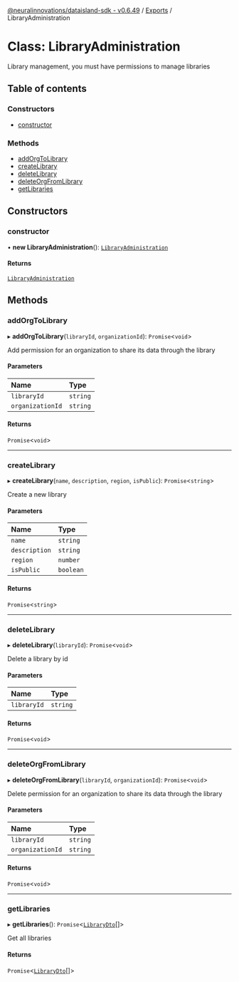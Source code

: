 [@neuralinnovations/dataisland-sdk - v0.6.49](../../README.md) / [Exports](../modules.md) / LibraryAdministration

# Class: LibraryAdministration

Library management, you must have permissions to manage libraries

## Table of contents

### Constructors

- [constructor](LibraryAdministration.md#constructor)

### Methods

- [addOrgToLibrary](LibraryAdministration.md#addorgtolibrary)
- [createLibrary](LibraryAdministration.md#createlibrary)
- [deleteLibrary](LibraryAdministration.md#deletelibrary)
- [deleteOrgFromLibrary](LibraryAdministration.md#deleteorgfromlibrary)
- [getLibraries](LibraryAdministration.md#getlibraries)

## Constructors

### constructor

• **new LibraryAdministration**(): [`LibraryAdministration`](LibraryAdministration.md)

#### Returns

[`LibraryAdministration`](LibraryAdministration.md)

## Methods

### addOrgToLibrary

▸ **addOrgToLibrary**(`libraryId`, `organizationId`): `Promise`\<`void`\>

Add permission for an organization to share its data through the library

#### Parameters

| Name | Type |
| :------ | :------ |
| `libraryId` | `string` |
| `organizationId` | `string` |

#### Returns

`Promise`\<`void`\>

___

### createLibrary

▸ **createLibrary**(`name`, `description`, `region`, `isPublic`): `Promise`\<`string`\>

Create a new library

#### Parameters

| Name | Type |
| :------ | :------ |
| `name` | `string` |
| `description` | `string` |
| `region` | `number` |
| `isPublic` | `boolean` |

#### Returns

`Promise`\<`string`\>

___

### deleteLibrary

▸ **deleteLibrary**(`libraryId`): `Promise`\<`void`\>

Delete a library by id

#### Parameters

| Name | Type |
| :------ | :------ |
| `libraryId` | `string` |

#### Returns

`Promise`\<`void`\>

___

### deleteOrgFromLibrary

▸ **deleteOrgFromLibrary**(`libraryId`, `organizationId`): `Promise`\<`void`\>

Delete permission for an organization to share its data through the library

#### Parameters

| Name | Type |
| :------ | :------ |
| `libraryId` | `string` |
| `organizationId` | `string` |

#### Returns

`Promise`\<`void`\>

___

### getLibraries

▸ **getLibraries**(): `Promise`\<[`LibraryDto`](../interfaces/LibraryDto.md)[]\>

Get all libraries

#### Returns

`Promise`\<[`LibraryDto`](../interfaces/LibraryDto.md)[]\>
